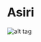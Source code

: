 # Asiri
![alt tag](https://raw.githubusercontent.com/arafathnihar/Asiri/master/demo-image/distributer.gif)
